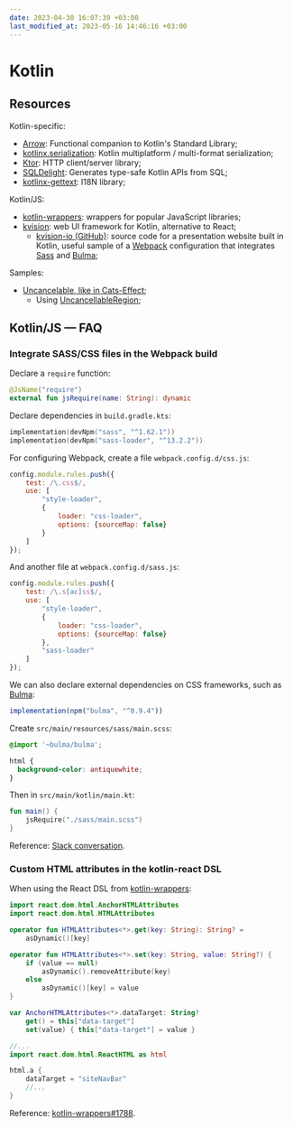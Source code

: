 ```yaml
---
date: 2023-04-30 16:07:39 +03:00
last_modified_at: 2023-05-16 14:46:16 +03:00
---
```


# Kotlin

## Resources

Kotlin-specific:

- [Arrow](https://arrow-kt.io/learn/): Functional companion to Kotlin's Standard Library;
- [kotlinx.serialization](https://github.com/Kotlin/kotlinx.serialization): Kotlin multiplatform / multi-format serialization;
- [Ktor](https://ktor.io/): HTTP client/server library;
- [SQLDelight](https://github.com/cashapp/sqldelight): Generates type-safe Kotlin APIs from SQL;
- [kotlinx-gettext](https://github.com/kropp/kotlinx-gettext/tree/main): I18N library;

Kotlin/JS:

- [kotlin-wrappers](https://github.com/JetBrains/kotlin-wrappers/): wrappers for popular JavaScript libraries;
- [kvision](https://kvision.io/): web UI framework for Kotlin, alternative to React;
  - [kvision-io (GitHub)](https://github.com/rjaros/kvision-io/): source code for a presentation website built in Kotlin, useful sample of a [Webpack](https://webpack.js.org/) configuration that integrates [Sass](https://en.wikipedia.org/wiki/Sass_(style_sheet_language)) and [Bulma](https://bulma.io/);

Samples:

- [Uncancelable, like in Cats-Effect](https://gist.github.com/alexandru/7527f83da03a32dbb46c281e95429ed6);
  - Using [UncancellableRegion](https://github.com/nomisRev/arrow-fx-coroutines-utils/blob/main/src/commonMain/kotlin/io/github/nomisrev/UncancellableRegion.kt);

## Kotlin/JS — FAQ

### Integrate SASS/CSS files in the Webpack build

Declare a `require` function:

```kotlin
@JsName("require")
external fun jsRequire(name: String): dynamic
```

Declare dependencies in `build.gradle.kts`:

```kotlin
implementation(devNpm("sass", "^1.62.1"))
implementation(devNpm("sass-loader", "^13.2.2"))
```

For configuring Webpack, create a file `webpack.config.d/css.js`:

```js
config.module.rules.push({
    test: /\.css$/,
    use: [
        "style-loader",
        {
            loader: "css-loader",
            options: {sourceMap: false}
        }
    ]
});
```

And another file at `webpack.config.d/sass.js`:

```js
config.module.rules.push({
    test: /\.s[ac]ss$/,
    use: [
        "style-loader",
        {
            loader: "css-loader",
            options: {sourceMap: false}
        },
        "sass-loader"
    ]
});
```

We can also declare external dependencies on CSS frameworks, such as [Bulma](https://bulma.io/):

```js
implementation(npm("bulma", "^0.9.4"))
```

Create `src/main/resources/sass/main.scss`:

```scss
@import '~bulma/bulma';

html {
  background-color: antiquewhite;
}
```

Then in `src/main/kotlin/main.kt`:

```kotlin
fun main() {
    jsRequire("./sass/main.scss")
}
```

Reference: [Slack conversation](https://kotlinlang.slack.com/archives/C0B8L3U69/p1684137369719519).

### Custom HTML attributes in the kotlin-react DSL

When using the React DSL from [kotlin-wrappers](https://github.com/JetBrains/kotlin-wrappers/):

```kotlin
import react.dom.html.AnchorHTMLAttributes
import react.dom.html.HTMLAttributes

operator fun HTMLAttributes<*>.get(key: String): String? =
    asDynamic()[key]

operator fun HTMLAttributes<*>.set(key: String, value: String?) {
    if (value == null)
        asDynamic().removeAttribute(key)
    else
        asDynamic()[key] = value
}

var AnchorHTMLAttributes<*>.dataTarget: String?
    get() = this["data-target"]
    set(value) { this["data-target"] = value }

//...
import react.dom.html.ReactHTML as html

html.a {
    dataTarget = "siteNavBar"
    //...
}
```

Reference: [kotlin-wrappers#1788](https://github.com/JetBrains/kotlin-wrappers/issues/1788).

